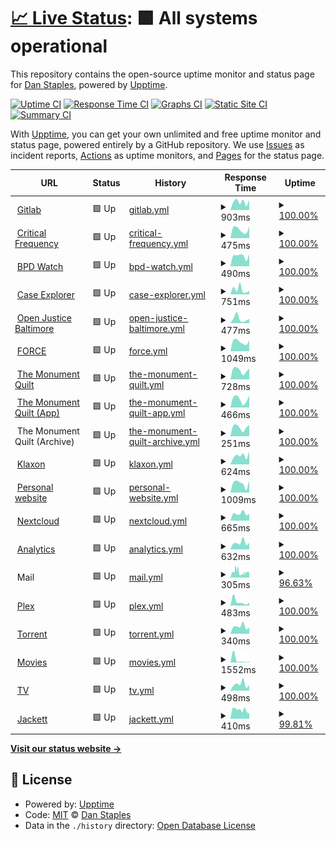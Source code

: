 # [📈 Live Status](https://status.acab.enterprises): <!--live status--> **🟩 All systems operational**

This repository contains the open-source uptime monitor and status page for [Dan Staples](https://bpdwatch.com), powered by [Upptime](https://github.com/upptime/upptime).

[![Uptime CI](https://github.com/dismantl/acab-status/workflows/Uptime%20CI/badge.svg)](https://github.com/dismantl/acab-status/actions?query=workflow%3A%22Uptime+CI%22)
[![Response Time CI](https://github.com/dismantl/acab-status/workflows/Response%20Time%20CI/badge.svg)](https://github.com/dismantl/acab-status/actions?query=workflow%3A%22Response+Time+CI%22)
[![Graphs CI](https://github.com/dismantl/acab-status/workflows/Graphs%20CI/badge.svg)](https://github.com/dismantl/acab-status/actions?query=workflow%3A%22Graphs+CI%22)
[![Static Site CI](https://github.com/dismantl/acab-status/workflows/Static%20Site%20CI/badge.svg)](https://github.com/dismantl/acab-status/actions?query=workflow%3A%22Static+Site+CI%22)
[![Summary CI](https://github.com/dismantl/acab-status/workflows/Summary%20CI/badge.svg)](https://github.com/dismantl/acab-status/actions?query=workflow%3A%22Summary+CI%22)

With [Upptime](https://upptime.js.org), you can get your own unlimited and free uptime monitor and status page, powered entirely by a GitHub repository. We use [Issues](https://github.com/dismantl/acab-status/issues) as incident reports, [Actions](https://github.com/dismantl/acab-status/actions) as uptime monitors, and [Pages](https://status.acab.enterprises) for the status page.

<!--start: status pages-->
<!-- This summary is generated by Upptime (https://github.com/upptime/upptime) -->
<!-- Do not edit this manually, your changes will be overwritten -->
<!-- prettier-ignore -->
| URL | Status | History | Response Time | Uptime |
| --- | ------ | ------- | ------------- | ------ |
| <img alt="" src="https://acab.enterprises/uploads/-/system/appearance/favicon/1/acablogosmall.png" height="13"> [Gitlab](https://acab.enterprises) | 🟩 Up | [gitlab.yml](https://github.com/dismantl/acab-status/commits/HEAD/history/gitlab.yml) | <details><summary><img alt="Response time graph" src="./graphs/gitlab/response-time-week.png" height="20"> 903ms</summary><br><a href="https://status.acab.enterprises/history/gitlab"><img alt="Response time 814" src="https://img.shields.io/endpoint?url=https%3A%2F%2Fraw.githubusercontent.com%2Fdismantl%2Facab-status%2FHEAD%2Fapi%2Fgitlab%2Fresponse-time.json"></a><br><a href="https://status.acab.enterprises/history/gitlab"><img alt="24-hour response time 0" src="https://img.shields.io/endpoint?url=https%3A%2F%2Fraw.githubusercontent.com%2Fdismantl%2Facab-status%2FHEAD%2Fapi%2Fgitlab%2Fresponse-time-day.json"></a><br><a href="https://status.acab.enterprises/history/gitlab"><img alt="7-day response time 903" src="https://img.shields.io/endpoint?url=https%3A%2F%2Fraw.githubusercontent.com%2Fdismantl%2Facab-status%2FHEAD%2Fapi%2Fgitlab%2Fresponse-time-week.json"></a><br><a href="https://status.acab.enterprises/history/gitlab"><img alt="30-day response time 916" src="https://img.shields.io/endpoint?url=https%3A%2F%2Fraw.githubusercontent.com%2Fdismantl%2Facab-status%2FHEAD%2Fapi%2Fgitlab%2Fresponse-time-month.json"></a><br><a href="https://status.acab.enterprises/history/gitlab"><img alt="1-year response time 814" src="https://img.shields.io/endpoint?url=https%3A%2F%2Fraw.githubusercontent.com%2Fdismantl%2Facab-status%2FHEAD%2Fapi%2Fgitlab%2Fresponse-time-year.json"></a></details> | <details><summary><a href="https://status.acab.enterprises/history/gitlab">100.00%</a></summary><a href="https://status.acab.enterprises/history/gitlab"><img alt="All-time uptime 99.95%" src="https://img.shields.io/endpoint?url=https%3A%2F%2Fraw.githubusercontent.com%2Fdismantl%2Facab-status%2FHEAD%2Fapi%2Fgitlab%2Fuptime.json"></a><br><a href="https://status.acab.enterprises/history/gitlab"><img alt="24-hour uptime 100.00%" src="https://img.shields.io/endpoint?url=https%3A%2F%2Fraw.githubusercontent.com%2Fdismantl%2Facab-status%2FHEAD%2Fapi%2Fgitlab%2Fuptime-day.json"></a><br><a href="https://status.acab.enterprises/history/gitlab"><img alt="7-day uptime 100.00%" src="https://img.shields.io/endpoint?url=https%3A%2F%2Fraw.githubusercontent.com%2Fdismantl%2Facab-status%2FHEAD%2Fapi%2Fgitlab%2Fuptime-week.json"></a><br><a href="https://status.acab.enterprises/history/gitlab"><img alt="30-day uptime 100.00%" src="https://img.shields.io/endpoint?url=https%3A%2F%2Fraw.githubusercontent.com%2Fdismantl%2Facab-status%2FHEAD%2Fapi%2Fgitlab%2Fuptime-month.json"></a><br><a href="https://status.acab.enterprises/history/gitlab"><img alt="1-year uptime 99.95%" src="https://img.shields.io/endpoint?url=https%3A%2F%2Fraw.githubusercontent.com%2Fdismantl%2Facab-status%2FHEAD%2Fapi%2Fgitlab%2Fuptime-year.json"></a></details>
| <img alt="" src="https://criticalfrequency.org/favicon-32x32.png" height="13"> [Critical Frequency](https://criticalfrequency.org) | 🟩 Up | [critical-frequency.yml](https://github.com/dismantl/acab-status/commits/HEAD/history/critical-frequency.yml) | <details><summary><img alt="Response time graph" src="./graphs/critical-frequency/response-time-week.png" height="20"> 475ms</summary><br><a href="https://status.acab.enterprises/history/critical-frequency"><img alt="Response time 438" src="https://img.shields.io/endpoint?url=https%3A%2F%2Fraw.githubusercontent.com%2Fdismantl%2Facab-status%2FHEAD%2Fapi%2Fcritical-frequency%2Fresponse-time.json"></a><br><a href="https://status.acab.enterprises/history/critical-frequency"><img alt="24-hour response time 0" src="https://img.shields.io/endpoint?url=https%3A%2F%2Fraw.githubusercontent.com%2Fdismantl%2Facab-status%2FHEAD%2Fapi%2Fcritical-frequency%2Fresponse-time-day.json"></a><br><a href="https://status.acab.enterprises/history/critical-frequency"><img alt="7-day response time 475" src="https://img.shields.io/endpoint?url=https%3A%2F%2Fraw.githubusercontent.com%2Fdismantl%2Facab-status%2FHEAD%2Fapi%2Fcritical-frequency%2Fresponse-time-week.json"></a><br><a href="https://status.acab.enterprises/history/critical-frequency"><img alt="30-day response time 456" src="https://img.shields.io/endpoint?url=https%3A%2F%2Fraw.githubusercontent.com%2Fdismantl%2Facab-status%2FHEAD%2Fapi%2Fcritical-frequency%2Fresponse-time-month.json"></a><br><a href="https://status.acab.enterprises/history/critical-frequency"><img alt="1-year response time 438" src="https://img.shields.io/endpoint?url=https%3A%2F%2Fraw.githubusercontent.com%2Fdismantl%2Facab-status%2FHEAD%2Fapi%2Fcritical-frequency%2Fresponse-time-year.json"></a></details> | <details><summary><a href="https://status.acab.enterprises/history/critical-frequency">100.00%</a></summary><a href="https://status.acab.enterprises/history/critical-frequency"><img alt="All-time uptime 100.00%" src="https://img.shields.io/endpoint?url=https%3A%2F%2Fraw.githubusercontent.com%2Fdismantl%2Facab-status%2FHEAD%2Fapi%2Fcritical-frequency%2Fuptime.json"></a><br><a href="https://status.acab.enterprises/history/critical-frequency"><img alt="24-hour uptime 100.00%" src="https://img.shields.io/endpoint?url=https%3A%2F%2Fraw.githubusercontent.com%2Fdismantl%2Facab-status%2FHEAD%2Fapi%2Fcritical-frequency%2Fuptime-day.json"></a><br><a href="https://status.acab.enterprises/history/critical-frequency"><img alt="7-day uptime 100.00%" src="https://img.shields.io/endpoint?url=https%3A%2F%2Fraw.githubusercontent.com%2Fdismantl%2Facab-status%2FHEAD%2Fapi%2Fcritical-frequency%2Fuptime-week.json"></a><br><a href="https://status.acab.enterprises/history/critical-frequency"><img alt="30-day uptime 100.00%" src="https://img.shields.io/endpoint?url=https%3A%2F%2Fraw.githubusercontent.com%2Fdismantl%2Facab-status%2FHEAD%2Fapi%2Fcritical-frequency%2Fuptime-month.json"></a><br><a href="https://status.acab.enterprises/history/critical-frequency"><img alt="1-year uptime 100.00%" src="https://img.shields.io/endpoint?url=https%3A%2F%2Fraw.githubusercontent.com%2Fdismantl%2Facab-status%2FHEAD%2Fapi%2Fcritical-frequency%2Fuptime-year.json"></a></details>
| <img alt="" src="https://bpdwatch.com/static/icons/favicon-32x32.png" height="13"> [BPD Watch](https://bpdwatch.com) | 🟩 Up | [bpd-watch.yml](https://github.com/dismantl/acab-status/commits/HEAD/history/bpd-watch.yml) | <details><summary><img alt="Response time graph" src="./graphs/bpd-watch/response-time-week.png" height="20"> 490ms</summary><br><a href="https://status.acab.enterprises/history/bpd-watch"><img alt="Response time 478" src="https://img.shields.io/endpoint?url=https%3A%2F%2Fraw.githubusercontent.com%2Fdismantl%2Facab-status%2FHEAD%2Fapi%2Fbpd-watch%2Fresponse-time.json"></a><br><a href="https://status.acab.enterprises/history/bpd-watch"><img alt="24-hour response time 0" src="https://img.shields.io/endpoint?url=https%3A%2F%2Fraw.githubusercontent.com%2Fdismantl%2Facab-status%2FHEAD%2Fapi%2Fbpd-watch%2Fresponse-time-day.json"></a><br><a href="https://status.acab.enterprises/history/bpd-watch"><img alt="7-day response time 490" src="https://img.shields.io/endpoint?url=https%3A%2F%2Fraw.githubusercontent.com%2Fdismantl%2Facab-status%2FHEAD%2Fapi%2Fbpd-watch%2Fresponse-time-week.json"></a><br><a href="https://status.acab.enterprises/history/bpd-watch"><img alt="30-day response time 504" src="https://img.shields.io/endpoint?url=https%3A%2F%2Fraw.githubusercontent.com%2Fdismantl%2Facab-status%2FHEAD%2Fapi%2Fbpd-watch%2Fresponse-time-month.json"></a><br><a href="https://status.acab.enterprises/history/bpd-watch"><img alt="1-year response time 478" src="https://img.shields.io/endpoint?url=https%3A%2F%2Fraw.githubusercontent.com%2Fdismantl%2Facab-status%2FHEAD%2Fapi%2Fbpd-watch%2Fresponse-time-year.json"></a></details> | <details><summary><a href="https://status.acab.enterprises/history/bpd-watch">100.00%</a></summary><a href="https://status.acab.enterprises/history/bpd-watch"><img alt="All-time uptime 99.96%" src="https://img.shields.io/endpoint?url=https%3A%2F%2Fraw.githubusercontent.com%2Fdismantl%2Facab-status%2FHEAD%2Fapi%2Fbpd-watch%2Fuptime.json"></a><br><a href="https://status.acab.enterprises/history/bpd-watch"><img alt="24-hour uptime 100.00%" src="https://img.shields.io/endpoint?url=https%3A%2F%2Fraw.githubusercontent.com%2Fdismantl%2Facab-status%2FHEAD%2Fapi%2Fbpd-watch%2Fuptime-day.json"></a><br><a href="https://status.acab.enterprises/history/bpd-watch"><img alt="7-day uptime 100.00%" src="https://img.shields.io/endpoint?url=https%3A%2F%2Fraw.githubusercontent.com%2Fdismantl%2Facab-status%2FHEAD%2Fapi%2Fbpd-watch%2Fuptime-week.json"></a><br><a href="https://status.acab.enterprises/history/bpd-watch"><img alt="30-day uptime 100.00%" src="https://img.shields.io/endpoint?url=https%3A%2F%2Fraw.githubusercontent.com%2Fdismantl%2Facab-status%2FHEAD%2Fapi%2Fbpd-watch%2Fuptime-month.json"></a><br><a href="https://status.acab.enterprises/history/bpd-watch"><img alt="1-year uptime 99.96%" src="https://img.shields.io/endpoint?url=https%3A%2F%2Fraw.githubusercontent.com%2Fdismantl%2Facab-status%2FHEAD%2Fapi%2Fbpd-watch%2Fuptime-year.json"></a></details>
| <img alt="" src="https://mdcaseexplorer.com/favicon.ico" height="13"> [Case Explorer](https://mdcaseexplorer.com) | 🟩 Up | [case-explorer.yml](https://github.com/dismantl/acab-status/commits/HEAD/history/case-explorer.yml) | <details><summary><img alt="Response time graph" src="./graphs/case-explorer/response-time-week.png" height="20"> 751ms</summary><br><a href="https://status.acab.enterprises/history/case-explorer"><img alt="Response time 809" src="https://img.shields.io/endpoint?url=https%3A%2F%2Fraw.githubusercontent.com%2Fdismantl%2Facab-status%2FHEAD%2Fapi%2Fcase-explorer%2Fresponse-time.json"></a><br><a href="https://status.acab.enterprises/history/case-explorer"><img alt="24-hour response time 0" src="https://img.shields.io/endpoint?url=https%3A%2F%2Fraw.githubusercontent.com%2Fdismantl%2Facab-status%2FHEAD%2Fapi%2Fcase-explorer%2Fresponse-time-day.json"></a><br><a href="https://status.acab.enterprises/history/case-explorer"><img alt="7-day response time 751" src="https://img.shields.io/endpoint?url=https%3A%2F%2Fraw.githubusercontent.com%2Fdismantl%2Facab-status%2FHEAD%2Fapi%2Fcase-explorer%2Fresponse-time-week.json"></a><br><a href="https://status.acab.enterprises/history/case-explorer"><img alt="30-day response time 894" src="https://img.shields.io/endpoint?url=https%3A%2F%2Fraw.githubusercontent.com%2Fdismantl%2Facab-status%2FHEAD%2Fapi%2Fcase-explorer%2Fresponse-time-month.json"></a><br><a href="https://status.acab.enterprises/history/case-explorer"><img alt="1-year response time 809" src="https://img.shields.io/endpoint?url=https%3A%2F%2Fraw.githubusercontent.com%2Fdismantl%2Facab-status%2FHEAD%2Fapi%2Fcase-explorer%2Fresponse-time-year.json"></a></details> | <details><summary><a href="https://status.acab.enterprises/history/case-explorer">100.00%</a></summary><a href="https://status.acab.enterprises/history/case-explorer"><img alt="All-time uptime 100.00%" src="https://img.shields.io/endpoint?url=https%3A%2F%2Fraw.githubusercontent.com%2Fdismantl%2Facab-status%2FHEAD%2Fapi%2Fcase-explorer%2Fuptime.json"></a><br><a href="https://status.acab.enterprises/history/case-explorer"><img alt="24-hour uptime 100.00%" src="https://img.shields.io/endpoint?url=https%3A%2F%2Fraw.githubusercontent.com%2Fdismantl%2Facab-status%2FHEAD%2Fapi%2Fcase-explorer%2Fuptime-day.json"></a><br><a href="https://status.acab.enterprises/history/case-explorer"><img alt="7-day uptime 100.00%" src="https://img.shields.io/endpoint?url=https%3A%2F%2Fraw.githubusercontent.com%2Fdismantl%2Facab-status%2FHEAD%2Fapi%2Fcase-explorer%2Fuptime-week.json"></a><br><a href="https://status.acab.enterprises/history/case-explorer"><img alt="30-day uptime 100.00%" src="https://img.shields.io/endpoint?url=https%3A%2F%2Fraw.githubusercontent.com%2Fdismantl%2Facab-status%2FHEAD%2Fapi%2Fcase-explorer%2Fuptime-month.json"></a><br><a href="https://status.acab.enterprises/history/case-explorer"><img alt="1-year uptime 100.00%" src="https://img.shields.io/endpoint?url=https%3A%2F%2Fraw.githubusercontent.com%2Fdismantl%2Facab-status%2FHEAD%2Fapi%2Fcase-explorer%2Fuptime-year.json"></a></details>
| <img alt="" src="https://openjusticebaltimore.org/favicon-32x32.png" height="13"> [Open Justice Baltimore](https://openjusticebaltimore.org) | 🟩 Up | [open-justice-baltimore.yml](https://github.com/dismantl/acab-status/commits/HEAD/history/open-justice-baltimore.yml) | <details><summary><img alt="Response time graph" src="./graphs/open-justice-baltimore/response-time-week.png" height="20"> 477ms</summary><br><a href="https://status.acab.enterprises/history/open-justice-baltimore"><img alt="Response time 360" src="https://img.shields.io/endpoint?url=https%3A%2F%2Fraw.githubusercontent.com%2Fdismantl%2Facab-status%2FHEAD%2Fapi%2Fopen-justice-baltimore%2Fresponse-time.json"></a><br><a href="https://status.acab.enterprises/history/open-justice-baltimore"><img alt="24-hour response time 0" src="https://img.shields.io/endpoint?url=https%3A%2F%2Fraw.githubusercontent.com%2Fdismantl%2Facab-status%2FHEAD%2Fapi%2Fopen-justice-baltimore%2Fresponse-time-day.json"></a><br><a href="https://status.acab.enterprises/history/open-justice-baltimore"><img alt="7-day response time 477" src="https://img.shields.io/endpoint?url=https%3A%2F%2Fraw.githubusercontent.com%2Fdismantl%2Facab-status%2FHEAD%2Fapi%2Fopen-justice-baltimore%2Fresponse-time-week.json"></a><br><a href="https://status.acab.enterprises/history/open-justice-baltimore"><img alt="30-day response time 371" src="https://img.shields.io/endpoint?url=https%3A%2F%2Fraw.githubusercontent.com%2Fdismantl%2Facab-status%2FHEAD%2Fapi%2Fopen-justice-baltimore%2Fresponse-time-month.json"></a><br><a href="https://status.acab.enterprises/history/open-justice-baltimore"><img alt="1-year response time 360" src="https://img.shields.io/endpoint?url=https%3A%2F%2Fraw.githubusercontent.com%2Fdismantl%2Facab-status%2FHEAD%2Fapi%2Fopen-justice-baltimore%2Fresponse-time-year.json"></a></details> | <details><summary><a href="https://status.acab.enterprises/history/open-justice-baltimore">100.00%</a></summary><a href="https://status.acab.enterprises/history/open-justice-baltimore"><img alt="All-time uptime 100.00%" src="https://img.shields.io/endpoint?url=https%3A%2F%2Fraw.githubusercontent.com%2Fdismantl%2Facab-status%2FHEAD%2Fapi%2Fopen-justice-baltimore%2Fuptime.json"></a><br><a href="https://status.acab.enterprises/history/open-justice-baltimore"><img alt="24-hour uptime 100.00%" src="https://img.shields.io/endpoint?url=https%3A%2F%2Fraw.githubusercontent.com%2Fdismantl%2Facab-status%2FHEAD%2Fapi%2Fopen-justice-baltimore%2Fuptime-day.json"></a><br><a href="https://status.acab.enterprises/history/open-justice-baltimore"><img alt="7-day uptime 100.00%" src="https://img.shields.io/endpoint?url=https%3A%2F%2Fraw.githubusercontent.com%2Fdismantl%2Facab-status%2FHEAD%2Fapi%2Fopen-justice-baltimore%2Fuptime-week.json"></a><br><a href="https://status.acab.enterprises/history/open-justice-baltimore"><img alt="30-day uptime 100.00%" src="https://img.shields.io/endpoint?url=https%3A%2F%2Fraw.githubusercontent.com%2Fdismantl%2Facab-status%2FHEAD%2Fapi%2Fopen-justice-baltimore%2Fuptime-month.json"></a><br><a href="https://status.acab.enterprises/history/open-justice-baltimore"><img alt="1-year uptime 100.00%" src="https://img.shields.io/endpoint?url=https%3A%2F%2Fraw.githubusercontent.com%2Fdismantl%2Facab-status%2FHEAD%2Fapi%2Fopen-justice-baltimore%2Fuptime-year.json"></a></details>
| <img alt="" src="https://upsettingrapeculture.com/favicon-32x32.png" height="13"> [FORCE](https://upsettingrapeculture.com) | 🟩 Up | [force.yml](https://github.com/dismantl/acab-status/commits/HEAD/history/force.yml) | <details><summary><img alt="Response time graph" src="./graphs/force/response-time-week.png" height="20"> 1049ms</summary><br><a href="https://status.acab.enterprises/history/force"><img alt="Response time 1172" src="https://img.shields.io/endpoint?url=https%3A%2F%2Fraw.githubusercontent.com%2Fdismantl%2Facab-status%2FHEAD%2Fapi%2Fforce%2Fresponse-time.json"></a><br><a href="https://status.acab.enterprises/history/force"><img alt="24-hour response time 0" src="https://img.shields.io/endpoint?url=https%3A%2F%2Fraw.githubusercontent.com%2Fdismantl%2Facab-status%2FHEAD%2Fapi%2Fforce%2Fresponse-time-day.json"></a><br><a href="https://status.acab.enterprises/history/force"><img alt="7-day response time 1049" src="https://img.shields.io/endpoint?url=https%3A%2F%2Fraw.githubusercontent.com%2Fdismantl%2Facab-status%2FHEAD%2Fapi%2Fforce%2Fresponse-time-week.json"></a><br><a href="https://status.acab.enterprises/history/force"><img alt="30-day response time 1132" src="https://img.shields.io/endpoint?url=https%3A%2F%2Fraw.githubusercontent.com%2Fdismantl%2Facab-status%2FHEAD%2Fapi%2Fforce%2Fresponse-time-month.json"></a><br><a href="https://status.acab.enterprises/history/force"><img alt="1-year response time 1172" src="https://img.shields.io/endpoint?url=https%3A%2F%2Fraw.githubusercontent.com%2Fdismantl%2Facab-status%2FHEAD%2Fapi%2Fforce%2Fresponse-time-year.json"></a></details> | <details><summary><a href="https://status.acab.enterprises/history/force">100.00%</a></summary><a href="https://status.acab.enterprises/history/force"><img alt="All-time uptime 99.90%" src="https://img.shields.io/endpoint?url=https%3A%2F%2Fraw.githubusercontent.com%2Fdismantl%2Facab-status%2FHEAD%2Fapi%2Fforce%2Fuptime.json"></a><br><a href="https://status.acab.enterprises/history/force"><img alt="24-hour uptime 100.00%" src="https://img.shields.io/endpoint?url=https%3A%2F%2Fraw.githubusercontent.com%2Fdismantl%2Facab-status%2FHEAD%2Fapi%2Fforce%2Fuptime-day.json"></a><br><a href="https://status.acab.enterprises/history/force"><img alt="7-day uptime 100.00%" src="https://img.shields.io/endpoint?url=https%3A%2F%2Fraw.githubusercontent.com%2Fdismantl%2Facab-status%2FHEAD%2Fapi%2Fforce%2Fuptime-week.json"></a><br><a href="https://status.acab.enterprises/history/force"><img alt="30-day uptime 100.00%" src="https://img.shields.io/endpoint?url=https%3A%2F%2Fraw.githubusercontent.com%2Fdismantl%2Facab-status%2FHEAD%2Fapi%2Fforce%2Fuptime-month.json"></a><br><a href="https://status.acab.enterprises/history/force"><img alt="1-year uptime 99.90%" src="https://img.shields.io/endpoint?url=https%3A%2F%2Fraw.githubusercontent.com%2Fdismantl%2Facab-status%2FHEAD%2Fapi%2Fforce%2Fuptime-year.json"></a></details>
| <img alt="" src="https://themonumentquilt.org/favicon.ico" height="13"> [The Monument Quilt](https://themonumentquilt.org) | 🟩 Up | [the-monument-quilt.yml](https://github.com/dismantl/acab-status/commits/HEAD/history/the-monument-quilt.yml) | <details><summary><img alt="Response time graph" src="./graphs/the-monument-quilt/response-time-week.png" height="20"> 728ms</summary><br><a href="https://status.acab.enterprises/history/the-monument-quilt"><img alt="Response time 831" src="https://img.shields.io/endpoint?url=https%3A%2F%2Fraw.githubusercontent.com%2Fdismantl%2Facab-status%2FHEAD%2Fapi%2Fthe-monument-quilt%2Fresponse-time.json"></a><br><a href="https://status.acab.enterprises/history/the-monument-quilt"><img alt="24-hour response time 0" src="https://img.shields.io/endpoint?url=https%3A%2F%2Fraw.githubusercontent.com%2Fdismantl%2Facab-status%2FHEAD%2Fapi%2Fthe-monument-quilt%2Fresponse-time-day.json"></a><br><a href="https://status.acab.enterprises/history/the-monument-quilt"><img alt="7-day response time 728" src="https://img.shields.io/endpoint?url=https%3A%2F%2Fraw.githubusercontent.com%2Fdismantl%2Facab-status%2FHEAD%2Fapi%2Fthe-monument-quilt%2Fresponse-time-week.json"></a><br><a href="https://status.acab.enterprises/history/the-monument-quilt"><img alt="30-day response time 1010" src="https://img.shields.io/endpoint?url=https%3A%2F%2Fraw.githubusercontent.com%2Fdismantl%2Facab-status%2FHEAD%2Fapi%2Fthe-monument-quilt%2Fresponse-time-month.json"></a><br><a href="https://status.acab.enterprises/history/the-monument-quilt"><img alt="1-year response time 831" src="https://img.shields.io/endpoint?url=https%3A%2F%2Fraw.githubusercontent.com%2Fdismantl%2Facab-status%2FHEAD%2Fapi%2Fthe-monument-quilt%2Fresponse-time-year.json"></a></details> | <details><summary><a href="https://status.acab.enterprises/history/the-monument-quilt">100.00%</a></summary><a href="https://status.acab.enterprises/history/the-monument-quilt"><img alt="All-time uptime 99.97%" src="https://img.shields.io/endpoint?url=https%3A%2F%2Fraw.githubusercontent.com%2Fdismantl%2Facab-status%2FHEAD%2Fapi%2Fthe-monument-quilt%2Fuptime.json"></a><br><a href="https://status.acab.enterprises/history/the-monument-quilt"><img alt="24-hour uptime 100.00%" src="https://img.shields.io/endpoint?url=https%3A%2F%2Fraw.githubusercontent.com%2Fdismantl%2Facab-status%2FHEAD%2Fapi%2Fthe-monument-quilt%2Fuptime-day.json"></a><br><a href="https://status.acab.enterprises/history/the-monument-quilt"><img alt="7-day uptime 100.00%" src="https://img.shields.io/endpoint?url=https%3A%2F%2Fraw.githubusercontent.com%2Fdismantl%2Facab-status%2FHEAD%2Fapi%2Fthe-monument-quilt%2Fuptime-week.json"></a><br><a href="https://status.acab.enterprises/history/the-monument-quilt"><img alt="30-day uptime 100.00%" src="https://img.shields.io/endpoint?url=https%3A%2F%2Fraw.githubusercontent.com%2Fdismantl%2Facab-status%2FHEAD%2Fapi%2Fthe-monument-quilt%2Fuptime-month.json"></a><br><a href="https://status.acab.enterprises/history/the-monument-quilt"><img alt="1-year uptime 99.97%" src="https://img.shields.io/endpoint?url=https%3A%2F%2Fraw.githubusercontent.com%2Fdismantl%2Facab-status%2FHEAD%2Fapi%2Fthe-monument-quilt%2Fuptime-year.json"></a></details>
| <img alt="" src="https://app.themonumentquilt.org/favicon.ico" height="13"> [The Monument Quilt (App)](https://app.themonumentquilt.org) | 🟩 Up | [the-monument-quilt-app.yml](https://github.com/dismantl/acab-status/commits/HEAD/history/the-monument-quilt-app.yml) | <details><summary><img alt="Response time graph" src="./graphs/the-monument-quilt-app/response-time-week.png" height="20"> 466ms</summary><br><a href="https://status.acab.enterprises/history/the-monument-quilt-app"><img alt="Response time 391" src="https://img.shields.io/endpoint?url=https%3A%2F%2Fraw.githubusercontent.com%2Fdismantl%2Facab-status%2FHEAD%2Fapi%2Fthe-monument-quilt-app%2Fresponse-time.json"></a><br><a href="https://status.acab.enterprises/history/the-monument-quilt-app"><img alt="24-hour response time 0" src="https://img.shields.io/endpoint?url=https%3A%2F%2Fraw.githubusercontent.com%2Fdismantl%2Facab-status%2FHEAD%2Fapi%2Fthe-monument-quilt-app%2Fresponse-time-day.json"></a><br><a href="https://status.acab.enterprises/history/the-monument-quilt-app"><img alt="7-day response time 466" src="https://img.shields.io/endpoint?url=https%3A%2F%2Fraw.githubusercontent.com%2Fdismantl%2Facab-status%2FHEAD%2Fapi%2Fthe-monument-quilt-app%2Fresponse-time-week.json"></a><br><a href="https://status.acab.enterprises/history/the-monument-quilt-app"><img alt="30-day response time 422" src="https://img.shields.io/endpoint?url=https%3A%2F%2Fraw.githubusercontent.com%2Fdismantl%2Facab-status%2FHEAD%2Fapi%2Fthe-monument-quilt-app%2Fresponse-time-month.json"></a><br><a href="https://status.acab.enterprises/history/the-monument-quilt-app"><img alt="1-year response time 391" src="https://img.shields.io/endpoint?url=https%3A%2F%2Fraw.githubusercontent.com%2Fdismantl%2Facab-status%2FHEAD%2Fapi%2Fthe-monument-quilt-app%2Fresponse-time-year.json"></a></details> | <details><summary><a href="https://status.acab.enterprises/history/the-monument-quilt-app">100.00%</a></summary><a href="https://status.acab.enterprises/history/the-monument-quilt-app"><img alt="All-time uptime 100.00%" src="https://img.shields.io/endpoint?url=https%3A%2F%2Fraw.githubusercontent.com%2Fdismantl%2Facab-status%2FHEAD%2Fapi%2Fthe-monument-quilt-app%2Fuptime.json"></a><br><a href="https://status.acab.enterprises/history/the-monument-quilt-app"><img alt="24-hour uptime 100.00%" src="https://img.shields.io/endpoint?url=https%3A%2F%2Fraw.githubusercontent.com%2Fdismantl%2Facab-status%2FHEAD%2Fapi%2Fthe-monument-quilt-app%2Fuptime-day.json"></a><br><a href="https://status.acab.enterprises/history/the-monument-quilt-app"><img alt="7-day uptime 100.00%" src="https://img.shields.io/endpoint?url=https%3A%2F%2Fraw.githubusercontent.com%2Fdismantl%2Facab-status%2FHEAD%2Fapi%2Fthe-monument-quilt-app%2Fuptime-week.json"></a><br><a href="https://status.acab.enterprises/history/the-monument-quilt-app"><img alt="30-day uptime 100.00%" src="https://img.shields.io/endpoint?url=https%3A%2F%2Fraw.githubusercontent.com%2Fdismantl%2Facab-status%2FHEAD%2Fapi%2Fthe-monument-quilt-app%2Fuptime-month.json"></a><br><a href="https://status.acab.enterprises/history/the-monument-quilt-app"><img alt="1-year uptime 100.00%" src="https://img.shields.io/endpoint?url=https%3A%2F%2Fraw.githubusercontent.com%2Fdismantl%2Facab-status%2FHEAD%2Fapi%2Fthe-monument-quilt-app%2Fuptime-year.json"></a></details>
| <img alt="" src="https://favicons.githubusercontent.com/null" height="13"> The Monument Quilt (Archive) | 🟩 Up | [the-monument-quilt-archive.yml](https://github.com/dismantl/acab-status/commits/HEAD/history/the-monument-quilt-archive.yml) | <details><summary><img alt="Response time graph" src="./graphs/the-monument-quilt-archive/response-time-week.png" height="20"> 251ms</summary><br><a href="https://status.acab.enterprises/history/the-monument-quilt-archive"><img alt="Response time 252" src="https://img.shields.io/endpoint?url=https%3A%2F%2Fraw.githubusercontent.com%2Fdismantl%2Facab-status%2FHEAD%2Fapi%2Fthe-monument-quilt-archive%2Fresponse-time.json"></a><br><a href="https://status.acab.enterprises/history/the-monument-quilt-archive"><img alt="24-hour response time 0" src="https://img.shields.io/endpoint?url=https%3A%2F%2Fraw.githubusercontent.com%2Fdismantl%2Facab-status%2FHEAD%2Fapi%2Fthe-monument-quilt-archive%2Fresponse-time-day.json"></a><br><a href="https://status.acab.enterprises/history/the-monument-quilt-archive"><img alt="7-day response time 251" src="https://img.shields.io/endpoint?url=https%3A%2F%2Fraw.githubusercontent.com%2Fdismantl%2Facab-status%2FHEAD%2Fapi%2Fthe-monument-quilt-archive%2Fresponse-time-week.json"></a><br><a href="https://status.acab.enterprises/history/the-monument-quilt-archive"><img alt="30-day response time 255" src="https://img.shields.io/endpoint?url=https%3A%2F%2Fraw.githubusercontent.com%2Fdismantl%2Facab-status%2FHEAD%2Fapi%2Fthe-monument-quilt-archive%2Fresponse-time-month.json"></a><br><a href="https://status.acab.enterprises/history/the-monument-quilt-archive"><img alt="1-year response time 252" src="https://img.shields.io/endpoint?url=https%3A%2F%2Fraw.githubusercontent.com%2Fdismantl%2Facab-status%2FHEAD%2Fapi%2Fthe-monument-quilt-archive%2Fresponse-time-year.json"></a></details> | <details><summary><a href="https://status.acab.enterprises/history/the-monument-quilt-archive">100.00%</a></summary><a href="https://status.acab.enterprises/history/the-monument-quilt-archive"><img alt="All-time uptime 99.90%" src="https://img.shields.io/endpoint?url=https%3A%2F%2Fraw.githubusercontent.com%2Fdismantl%2Facab-status%2FHEAD%2Fapi%2Fthe-monument-quilt-archive%2Fuptime.json"></a><br><a href="https://status.acab.enterprises/history/the-monument-quilt-archive"><img alt="24-hour uptime 100.00%" src="https://img.shields.io/endpoint?url=https%3A%2F%2Fraw.githubusercontent.com%2Fdismantl%2Facab-status%2FHEAD%2Fapi%2Fthe-monument-quilt-archive%2Fuptime-day.json"></a><br><a href="https://status.acab.enterprises/history/the-monument-quilt-archive"><img alt="7-day uptime 100.00%" src="https://img.shields.io/endpoint?url=https%3A%2F%2Fraw.githubusercontent.com%2Fdismantl%2Facab-status%2FHEAD%2Fapi%2Fthe-monument-quilt-archive%2Fuptime-week.json"></a><br><a href="https://status.acab.enterprises/history/the-monument-quilt-archive"><img alt="30-day uptime 100.00%" src="https://img.shields.io/endpoint?url=https%3A%2F%2Fraw.githubusercontent.com%2Fdismantl%2Facab-status%2FHEAD%2Fapi%2Fthe-monument-quilt-archive%2Fuptime-month.json"></a><br><a href="https://status.acab.enterprises/history/the-monument-quilt-archive"><img alt="1-year uptime 99.90%" src="https://img.shields.io/endpoint?url=https%3A%2F%2Fraw.githubusercontent.com%2Fdismantl%2Facab-status%2FHEAD%2Fapi%2Fthe-monument-quilt-archive%2Fuptime-year.json"></a></details>
| <img alt="" src="https://klaxon.acab.enterprises/favicon.ico" height="13"> [Klaxon](https://klaxon.acab.enterprises) | 🟩 Up | [klaxon.yml](https://github.com/dismantl/acab-status/commits/HEAD/history/klaxon.yml) | <details><summary><img alt="Response time graph" src="./graphs/klaxon/response-time-week.png" height="20"> 624ms</summary><br><a href="https://status.acab.enterprises/history/klaxon"><img alt="Response time 480" src="https://img.shields.io/endpoint?url=https%3A%2F%2Fraw.githubusercontent.com%2Fdismantl%2Facab-status%2FHEAD%2Fapi%2Fklaxon%2Fresponse-time.json"></a><br><a href="https://status.acab.enterprises/history/klaxon"><img alt="24-hour response time 0" src="https://img.shields.io/endpoint?url=https%3A%2F%2Fraw.githubusercontent.com%2Fdismantl%2Facab-status%2FHEAD%2Fapi%2Fklaxon%2Fresponse-time-day.json"></a><br><a href="https://status.acab.enterprises/history/klaxon"><img alt="7-day response time 624" src="https://img.shields.io/endpoint?url=https%3A%2F%2Fraw.githubusercontent.com%2Fdismantl%2Facab-status%2FHEAD%2Fapi%2Fklaxon%2Fresponse-time-week.json"></a><br><a href="https://status.acab.enterprises/history/klaxon"><img alt="30-day response time 532" src="https://img.shields.io/endpoint?url=https%3A%2F%2Fraw.githubusercontent.com%2Fdismantl%2Facab-status%2FHEAD%2Fapi%2Fklaxon%2Fresponse-time-month.json"></a><br><a href="https://status.acab.enterprises/history/klaxon"><img alt="1-year response time 480" src="https://img.shields.io/endpoint?url=https%3A%2F%2Fraw.githubusercontent.com%2Fdismantl%2Facab-status%2FHEAD%2Fapi%2Fklaxon%2Fresponse-time-year.json"></a></details> | <details><summary><a href="https://status.acab.enterprises/history/klaxon">100.00%</a></summary><a href="https://status.acab.enterprises/history/klaxon"><img alt="All-time uptime 100.00%" src="https://img.shields.io/endpoint?url=https%3A%2F%2Fraw.githubusercontent.com%2Fdismantl%2Facab-status%2FHEAD%2Fapi%2Fklaxon%2Fuptime.json"></a><br><a href="https://status.acab.enterprises/history/klaxon"><img alt="24-hour uptime 100.00%" src="https://img.shields.io/endpoint?url=https%3A%2F%2Fraw.githubusercontent.com%2Fdismantl%2Facab-status%2FHEAD%2Fapi%2Fklaxon%2Fuptime-day.json"></a><br><a href="https://status.acab.enterprises/history/klaxon"><img alt="7-day uptime 100.00%" src="https://img.shields.io/endpoint?url=https%3A%2F%2Fraw.githubusercontent.com%2Fdismantl%2Facab-status%2FHEAD%2Fapi%2Fklaxon%2Fuptime-week.json"></a><br><a href="https://status.acab.enterprises/history/klaxon"><img alt="30-day uptime 100.00%" src="https://img.shields.io/endpoint?url=https%3A%2F%2Fraw.githubusercontent.com%2Fdismantl%2Facab-status%2FHEAD%2Fapi%2Fklaxon%2Fuptime-month.json"></a><br><a href="https://status.acab.enterprises/history/klaxon"><img alt="1-year uptime 100.00%" src="https://img.shields.io/endpoint?url=https%3A%2F%2Fraw.githubusercontent.com%2Fdismantl%2Facab-status%2FHEAD%2Fapi%2Fklaxon%2Fuptime-year.json"></a></details>
| <img alt="" src="https://favicons.githubusercontent.com/disman.tl" height="13"> [Personal website](https://disman.tl) | 🟩 Up | [personal-website.yml](https://github.com/dismantl/acab-status/commits/HEAD/history/personal-website.yml) | <details><summary><img alt="Response time graph" src="./graphs/personal-website/response-time-week.png" height="20"> 1009ms</summary><br><a href="https://status.acab.enterprises/history/personal-website"><img alt="Response time 920" src="https://img.shields.io/endpoint?url=https%3A%2F%2Fraw.githubusercontent.com%2Fdismantl%2Facab-status%2FHEAD%2Fapi%2Fpersonal-website%2Fresponse-time.json"></a><br><a href="https://status.acab.enterprises/history/personal-website"><img alt="24-hour response time 0" src="https://img.shields.io/endpoint?url=https%3A%2F%2Fraw.githubusercontent.com%2Fdismantl%2Facab-status%2FHEAD%2Fapi%2Fpersonal-website%2Fresponse-time-day.json"></a><br><a href="https://status.acab.enterprises/history/personal-website"><img alt="7-day response time 1009" src="https://img.shields.io/endpoint?url=https%3A%2F%2Fraw.githubusercontent.com%2Fdismantl%2Facab-status%2FHEAD%2Fapi%2Fpersonal-website%2Fresponse-time-week.json"></a><br><a href="https://status.acab.enterprises/history/personal-website"><img alt="30-day response time 958" src="https://img.shields.io/endpoint?url=https%3A%2F%2Fraw.githubusercontent.com%2Fdismantl%2Facab-status%2FHEAD%2Fapi%2Fpersonal-website%2Fresponse-time-month.json"></a><br><a href="https://status.acab.enterprises/history/personal-website"><img alt="1-year response time 920" src="https://img.shields.io/endpoint?url=https%3A%2F%2Fraw.githubusercontent.com%2Fdismantl%2Facab-status%2FHEAD%2Fapi%2Fpersonal-website%2Fresponse-time-year.json"></a></details> | <details><summary><a href="https://status.acab.enterprises/history/personal-website">100.00%</a></summary><a href="https://status.acab.enterprises/history/personal-website"><img alt="All-time uptime 99.96%" src="https://img.shields.io/endpoint?url=https%3A%2F%2Fraw.githubusercontent.com%2Fdismantl%2Facab-status%2FHEAD%2Fapi%2Fpersonal-website%2Fuptime.json"></a><br><a href="https://status.acab.enterprises/history/personal-website"><img alt="24-hour uptime 100.00%" src="https://img.shields.io/endpoint?url=https%3A%2F%2Fraw.githubusercontent.com%2Fdismantl%2Facab-status%2FHEAD%2Fapi%2Fpersonal-website%2Fuptime-day.json"></a><br><a href="https://status.acab.enterprises/history/personal-website"><img alt="7-day uptime 100.00%" src="https://img.shields.io/endpoint?url=https%3A%2F%2Fraw.githubusercontent.com%2Fdismantl%2Facab-status%2FHEAD%2Fapi%2Fpersonal-website%2Fuptime-week.json"></a><br><a href="https://status.acab.enterprises/history/personal-website"><img alt="30-day uptime 99.87%" src="https://img.shields.io/endpoint?url=https%3A%2F%2Fraw.githubusercontent.com%2Fdismantl%2Facab-status%2FHEAD%2Fapi%2Fpersonal-website%2Fuptime-month.json"></a><br><a href="https://status.acab.enterprises/history/personal-website"><img alt="1-year uptime 99.96%" src="https://img.shields.io/endpoint?url=https%3A%2F%2Fraw.githubusercontent.com%2Fdismantl%2Facab-status%2FHEAD%2Fapi%2Fpersonal-website%2Fuptime-year.json"></a></details>
| <img alt="" src="https://nextcloud.acab.enterprises/core/img/favicon.ico" height="13"> [Nextcloud](https://nextcloud.acab.enterprises) | 🟩 Up | [nextcloud.yml](https://github.com/dismantl/acab-status/commits/HEAD/history/nextcloud.yml) | <details><summary><img alt="Response time graph" src="./graphs/nextcloud/response-time-week.png" height="20"> 665ms</summary><br><a href="https://status.acab.enterprises/history/nextcloud"><img alt="Response time 566" src="https://img.shields.io/endpoint?url=https%3A%2F%2Fraw.githubusercontent.com%2Fdismantl%2Facab-status%2FHEAD%2Fapi%2Fnextcloud%2Fresponse-time.json"></a><br><a href="https://status.acab.enterprises/history/nextcloud"><img alt="24-hour response time 0" src="https://img.shields.io/endpoint?url=https%3A%2F%2Fraw.githubusercontent.com%2Fdismantl%2Facab-status%2FHEAD%2Fapi%2Fnextcloud%2Fresponse-time-day.json"></a><br><a href="https://status.acab.enterprises/history/nextcloud"><img alt="7-day response time 665" src="https://img.shields.io/endpoint?url=https%3A%2F%2Fraw.githubusercontent.com%2Fdismantl%2Facab-status%2FHEAD%2Fapi%2Fnextcloud%2Fresponse-time-week.json"></a><br><a href="https://status.acab.enterprises/history/nextcloud"><img alt="30-day response time 579" src="https://img.shields.io/endpoint?url=https%3A%2F%2Fraw.githubusercontent.com%2Fdismantl%2Facab-status%2FHEAD%2Fapi%2Fnextcloud%2Fresponse-time-month.json"></a><br><a href="https://status.acab.enterprises/history/nextcloud"><img alt="1-year response time 566" src="https://img.shields.io/endpoint?url=https%3A%2F%2Fraw.githubusercontent.com%2Fdismantl%2Facab-status%2FHEAD%2Fapi%2Fnextcloud%2Fresponse-time-year.json"></a></details> | <details><summary><a href="https://status.acab.enterprises/history/nextcloud">100.00%</a></summary><a href="https://status.acab.enterprises/history/nextcloud"><img alt="All-time uptime 100.00%" src="https://img.shields.io/endpoint?url=https%3A%2F%2Fraw.githubusercontent.com%2Fdismantl%2Facab-status%2FHEAD%2Fapi%2Fnextcloud%2Fuptime.json"></a><br><a href="https://status.acab.enterprises/history/nextcloud"><img alt="24-hour uptime 100.00%" src="https://img.shields.io/endpoint?url=https%3A%2F%2Fraw.githubusercontent.com%2Fdismantl%2Facab-status%2FHEAD%2Fapi%2Fnextcloud%2Fuptime-day.json"></a><br><a href="https://status.acab.enterprises/history/nextcloud"><img alt="7-day uptime 100.00%" src="https://img.shields.io/endpoint?url=https%3A%2F%2Fraw.githubusercontent.com%2Fdismantl%2Facab-status%2FHEAD%2Fapi%2Fnextcloud%2Fuptime-week.json"></a><br><a href="https://status.acab.enterprises/history/nextcloud"><img alt="30-day uptime 100.00%" src="https://img.shields.io/endpoint?url=https%3A%2F%2Fraw.githubusercontent.com%2Fdismantl%2Facab-status%2FHEAD%2Fapi%2Fnextcloud%2Fuptime-month.json"></a><br><a href="https://status.acab.enterprises/history/nextcloud"><img alt="1-year uptime 100.00%" src="https://img.shields.io/endpoint?url=https%3A%2F%2Fraw.githubusercontent.com%2Fdismantl%2Facab-status%2FHEAD%2Fapi%2Fnextcloud%2Fuptime-year.json"></a></details>
| <img alt="" src="https://analytics.acab.enterprises/plugins/CoreHome/images/favicon.png" height="13"> [Analytics](https://analytics.acab.enterprises) | 🟩 Up | [analytics.yml](https://github.com/dismantl/acab-status/commits/HEAD/history/analytics.yml) | <details><summary><img alt="Response time graph" src="./graphs/analytics/response-time-week.png" height="20"> 632ms</summary><br><a href="https://status.acab.enterprises/history/analytics"><img alt="Response time 492" src="https://img.shields.io/endpoint?url=https%3A%2F%2Fraw.githubusercontent.com%2Fdismantl%2Facab-status%2FHEAD%2Fapi%2Fanalytics%2Fresponse-time.json"></a><br><a href="https://status.acab.enterprises/history/analytics"><img alt="24-hour response time 0" src="https://img.shields.io/endpoint?url=https%3A%2F%2Fraw.githubusercontent.com%2Fdismantl%2Facab-status%2FHEAD%2Fapi%2Fanalytics%2Fresponse-time-day.json"></a><br><a href="https://status.acab.enterprises/history/analytics"><img alt="7-day response time 632" src="https://img.shields.io/endpoint?url=https%3A%2F%2Fraw.githubusercontent.com%2Fdismantl%2Facab-status%2FHEAD%2Fapi%2Fanalytics%2Fresponse-time-week.json"></a><br><a href="https://status.acab.enterprises/history/analytics"><img alt="30-day response time 521" src="https://img.shields.io/endpoint?url=https%3A%2F%2Fraw.githubusercontent.com%2Fdismantl%2Facab-status%2FHEAD%2Fapi%2Fanalytics%2Fresponse-time-month.json"></a><br><a href="https://status.acab.enterprises/history/analytics"><img alt="1-year response time 492" src="https://img.shields.io/endpoint?url=https%3A%2F%2Fraw.githubusercontent.com%2Fdismantl%2Facab-status%2FHEAD%2Fapi%2Fanalytics%2Fresponse-time-year.json"></a></details> | <details><summary><a href="https://status.acab.enterprises/history/analytics">100.00%</a></summary><a href="https://status.acab.enterprises/history/analytics"><img alt="All-time uptime 100.00%" src="https://img.shields.io/endpoint?url=https%3A%2F%2Fraw.githubusercontent.com%2Fdismantl%2Facab-status%2FHEAD%2Fapi%2Fanalytics%2Fuptime.json"></a><br><a href="https://status.acab.enterprises/history/analytics"><img alt="24-hour uptime 100.00%" src="https://img.shields.io/endpoint?url=https%3A%2F%2Fraw.githubusercontent.com%2Fdismantl%2Facab-status%2FHEAD%2Fapi%2Fanalytics%2Fuptime-day.json"></a><br><a href="https://status.acab.enterprises/history/analytics"><img alt="7-day uptime 100.00%" src="https://img.shields.io/endpoint?url=https%3A%2F%2Fraw.githubusercontent.com%2Fdismantl%2Facab-status%2FHEAD%2Fapi%2Fanalytics%2Fuptime-week.json"></a><br><a href="https://status.acab.enterprises/history/analytics"><img alt="30-day uptime 100.00%" src="https://img.shields.io/endpoint?url=https%3A%2F%2Fraw.githubusercontent.com%2Fdismantl%2Facab-status%2FHEAD%2Fapi%2Fanalytics%2Fuptime-month.json"></a><br><a href="https://status.acab.enterprises/history/analytics"><img alt="1-year uptime 100.00%" src="https://img.shields.io/endpoint?url=https%3A%2F%2Fraw.githubusercontent.com%2Fdismantl%2Facab-status%2FHEAD%2Fapi%2Fanalytics%2Fuptime-year.json"></a></details>
| <img alt="" src="https://mail.acab.enterprises/favicon.ico" height="13"> Mail | 🟩 Up | [mail.yml](https://github.com/dismantl/acab-status/commits/HEAD/history/mail.yml) | <details><summary><img alt="Response time graph" src="./graphs/mail/response-time-week.png" height="20"> 305ms</summary><br><a href="https://status.acab.enterprises/history/mail"><img alt="Response time 270" src="https://img.shields.io/endpoint?url=https%3A%2F%2Fraw.githubusercontent.com%2Fdismantl%2Facab-status%2FHEAD%2Fapi%2Fmail%2Fresponse-time.json"></a><br><a href="https://status.acab.enterprises/history/mail"><img alt="24-hour response time 265" src="https://img.shields.io/endpoint?url=https%3A%2F%2Fraw.githubusercontent.com%2Fdismantl%2Facab-status%2FHEAD%2Fapi%2Fmail%2Fresponse-time-day.json"></a><br><a href="https://status.acab.enterprises/history/mail"><img alt="7-day response time 305" src="https://img.shields.io/endpoint?url=https%3A%2F%2Fraw.githubusercontent.com%2Fdismantl%2Facab-status%2FHEAD%2Fapi%2Fmail%2Fresponse-time-week.json"></a><br><a href="https://status.acab.enterprises/history/mail"><img alt="30-day response time 293" src="https://img.shields.io/endpoint?url=https%3A%2F%2Fraw.githubusercontent.com%2Fdismantl%2Facab-status%2FHEAD%2Fapi%2Fmail%2Fresponse-time-month.json"></a><br><a href="https://status.acab.enterprises/history/mail"><img alt="1-year response time 270" src="https://img.shields.io/endpoint?url=https%3A%2F%2Fraw.githubusercontent.com%2Fdismantl%2Facab-status%2FHEAD%2Fapi%2Fmail%2Fresponse-time-year.json"></a></details> | <details><summary><a href="https://status.acab.enterprises/history/mail">96.63%</a></summary><a href="https://status.acab.enterprises/history/mail"><img alt="All-time uptime 99.44%" src="https://img.shields.io/endpoint?url=https%3A%2F%2Fraw.githubusercontent.com%2Fdismantl%2Facab-status%2FHEAD%2Fapi%2Fmail%2Fuptime.json"></a><br><a href="https://status.acab.enterprises/history/mail"><img alt="24-hour uptime 85.73%" src="https://img.shields.io/endpoint?url=https%3A%2F%2Fraw.githubusercontent.com%2Fdismantl%2Facab-status%2FHEAD%2Fapi%2Fmail%2Fuptime-day.json"></a><br><a href="https://status.acab.enterprises/history/mail"><img alt="7-day uptime 96.63%" src="https://img.shields.io/endpoint?url=https%3A%2F%2Fraw.githubusercontent.com%2Fdismantl%2Facab-status%2FHEAD%2Fapi%2Fmail%2Fuptime-week.json"></a><br><a href="https://status.acab.enterprises/history/mail"><img alt="30-day uptime 98.83%" src="https://img.shields.io/endpoint?url=https%3A%2F%2Fraw.githubusercontent.com%2Fdismantl%2Facab-status%2FHEAD%2Fapi%2Fmail%2Fuptime-month.json"></a><br><a href="https://status.acab.enterprises/history/mail"><img alt="1-year uptime 99.44%" src="https://img.shields.io/endpoint?url=https%3A%2F%2Fraw.githubusercontent.com%2Fdismantl%2Facab-status%2FHEAD%2Fapi%2Fmail%2Fuptime-year.json"></a></details>
| <img alt="" src="https://plex.acab.enterprises/web/favicon.ico" height="13"> [Plex](https://plex.acab.enterprises/web/index.html) | 🟩 Up | [plex.yml](https://github.com/dismantl/acab-status/commits/HEAD/history/plex.yml) | <details><summary><img alt="Response time graph" src="./graphs/plex/response-time-week.png" height="20"> 483ms</summary><br><a href="https://status.acab.enterprises/history/plex"><img alt="Response time 293" src="https://img.shields.io/endpoint?url=https%3A%2F%2Fraw.githubusercontent.com%2Fdismantl%2Facab-status%2FHEAD%2Fapi%2Fplex%2Fresponse-time.json"></a><br><a href="https://status.acab.enterprises/history/plex"><img alt="24-hour response time 0" src="https://img.shields.io/endpoint?url=https%3A%2F%2Fraw.githubusercontent.com%2Fdismantl%2Facab-status%2FHEAD%2Fapi%2Fplex%2Fresponse-time-day.json"></a><br><a href="https://status.acab.enterprises/history/plex"><img alt="7-day response time 483" src="https://img.shields.io/endpoint?url=https%3A%2F%2Fraw.githubusercontent.com%2Fdismantl%2Facab-status%2FHEAD%2Fapi%2Fplex%2Fresponse-time-week.json"></a><br><a href="https://status.acab.enterprises/history/plex"><img alt="30-day response time 330" src="https://img.shields.io/endpoint?url=https%3A%2F%2Fraw.githubusercontent.com%2Fdismantl%2Facab-status%2FHEAD%2Fapi%2Fplex%2Fresponse-time-month.json"></a><br><a href="https://status.acab.enterprises/history/plex"><img alt="1-year response time 293" src="https://img.shields.io/endpoint?url=https%3A%2F%2Fraw.githubusercontent.com%2Fdismantl%2Facab-status%2FHEAD%2Fapi%2Fplex%2Fresponse-time-year.json"></a></details> | <details><summary><a href="https://status.acab.enterprises/history/plex">100.00%</a></summary><a href="https://status.acab.enterprises/history/plex"><img alt="All-time uptime 99.88%" src="https://img.shields.io/endpoint?url=https%3A%2F%2Fraw.githubusercontent.com%2Fdismantl%2Facab-status%2FHEAD%2Fapi%2Fplex%2Fuptime.json"></a><br><a href="https://status.acab.enterprises/history/plex"><img alt="24-hour uptime 100.00%" src="https://img.shields.io/endpoint?url=https%3A%2F%2Fraw.githubusercontent.com%2Fdismantl%2Facab-status%2FHEAD%2Fapi%2Fplex%2Fuptime-day.json"></a><br><a href="https://status.acab.enterprises/history/plex"><img alt="7-day uptime 100.00%" src="https://img.shields.io/endpoint?url=https%3A%2F%2Fraw.githubusercontent.com%2Fdismantl%2Facab-status%2FHEAD%2Fapi%2Fplex%2Fuptime-week.json"></a><br><a href="https://status.acab.enterprises/history/plex"><img alt="30-day uptime 100.00%" src="https://img.shields.io/endpoint?url=https%3A%2F%2Fraw.githubusercontent.com%2Fdismantl%2Facab-status%2FHEAD%2Fapi%2Fplex%2Fuptime-month.json"></a><br><a href="https://status.acab.enterprises/history/plex"><img alt="1-year uptime 99.88%" src="https://img.shields.io/endpoint?url=https%3A%2F%2Fraw.githubusercontent.com%2Fdismantl%2Facab-status%2FHEAD%2Fapi%2Fplex%2Fuptime-year.json"></a></details>
| <img alt="" src="https://torrent.acab.enterprises/icons/deluge-32.png" height="13"> [Torrent](https://torrent.acab.enterprises) | 🟩 Up | [torrent.yml](https://github.com/dismantl/acab-status/commits/HEAD/history/torrent.yml) | <details><summary><img alt="Response time graph" src="./graphs/torrent/response-time-week.png" height="20"> 340ms</summary><br><a href="https://status.acab.enterprises/history/torrent"><img alt="Response time 279" src="https://img.shields.io/endpoint?url=https%3A%2F%2Fraw.githubusercontent.com%2Fdismantl%2Facab-status%2FHEAD%2Fapi%2Ftorrent%2Fresponse-time.json"></a><br><a href="https://status.acab.enterprises/history/torrent"><img alt="24-hour response time 0" src="https://img.shields.io/endpoint?url=https%3A%2F%2Fraw.githubusercontent.com%2Fdismantl%2Facab-status%2FHEAD%2Fapi%2Ftorrent%2Fresponse-time-day.json"></a><br><a href="https://status.acab.enterprises/history/torrent"><img alt="7-day response time 340" src="https://img.shields.io/endpoint?url=https%3A%2F%2Fraw.githubusercontent.com%2Fdismantl%2Facab-status%2FHEAD%2Fapi%2Ftorrent%2Fresponse-time-week.json"></a><br><a href="https://status.acab.enterprises/history/torrent"><img alt="30-day response time 302" src="https://img.shields.io/endpoint?url=https%3A%2F%2Fraw.githubusercontent.com%2Fdismantl%2Facab-status%2FHEAD%2Fapi%2Ftorrent%2Fresponse-time-month.json"></a><br><a href="https://status.acab.enterprises/history/torrent"><img alt="1-year response time 279" src="https://img.shields.io/endpoint?url=https%3A%2F%2Fraw.githubusercontent.com%2Fdismantl%2Facab-status%2FHEAD%2Fapi%2Ftorrent%2Fresponse-time-year.json"></a></details> | <details><summary><a href="https://status.acab.enterprises/history/torrent">100.00%</a></summary><a href="https://status.acab.enterprises/history/torrent"><img alt="All-time uptime 99.88%" src="https://img.shields.io/endpoint?url=https%3A%2F%2Fraw.githubusercontent.com%2Fdismantl%2Facab-status%2FHEAD%2Fapi%2Ftorrent%2Fuptime.json"></a><br><a href="https://status.acab.enterprises/history/torrent"><img alt="24-hour uptime 100.00%" src="https://img.shields.io/endpoint?url=https%3A%2F%2Fraw.githubusercontent.com%2Fdismantl%2Facab-status%2FHEAD%2Fapi%2Ftorrent%2Fuptime-day.json"></a><br><a href="https://status.acab.enterprises/history/torrent"><img alt="7-day uptime 100.00%" src="https://img.shields.io/endpoint?url=https%3A%2F%2Fraw.githubusercontent.com%2Fdismantl%2Facab-status%2FHEAD%2Fapi%2Ftorrent%2Fuptime-week.json"></a><br><a href="https://status.acab.enterprises/history/torrent"><img alt="30-day uptime 100.00%" src="https://img.shields.io/endpoint?url=https%3A%2F%2Fraw.githubusercontent.com%2Fdismantl%2Facab-status%2FHEAD%2Fapi%2Ftorrent%2Fuptime-month.json"></a><br><a href="https://status.acab.enterprises/history/torrent"><img alt="1-year uptime 99.88%" src="https://img.shields.io/endpoint?url=https%3A%2F%2Fraw.githubusercontent.com%2Fdismantl%2Facab-status%2FHEAD%2Fapi%2Ftorrent%2Fuptime-year.json"></a></details>
| <img alt="" src="https://movies.acab.enterprises/Content/Images/Icons/favicon-32x32.png" height="13"> [Movies](https://movies.acab.enterprises) | 🟩 Up | [movies.yml](https://github.com/dismantl/acab-status/commits/HEAD/history/movies.yml) | <details><summary><img alt="Response time graph" src="./graphs/movies/response-time-week.png" height="20"> 1552ms</summary><br><a href="https://status.acab.enterprises/history/movies"><img alt="Response time 416" src="https://img.shields.io/endpoint?url=https%3A%2F%2Fraw.githubusercontent.com%2Fdismantl%2Facab-status%2FHEAD%2Fapi%2Fmovies%2Fresponse-time.json"></a><br><a href="https://status.acab.enterprises/history/movies"><img alt="24-hour response time 0" src="https://img.shields.io/endpoint?url=https%3A%2F%2Fraw.githubusercontent.com%2Fdismantl%2Facab-status%2FHEAD%2Fapi%2Fmovies%2Fresponse-time-day.json"></a><br><a href="https://status.acab.enterprises/history/movies"><img alt="7-day response time 1552" src="https://img.shields.io/endpoint?url=https%3A%2F%2Fraw.githubusercontent.com%2Fdismantl%2Facab-status%2FHEAD%2Fapi%2Fmovies%2Fresponse-time-week.json"></a><br><a href="https://status.acab.enterprises/history/movies"><img alt="30-day response time 606" src="https://img.shields.io/endpoint?url=https%3A%2F%2Fraw.githubusercontent.com%2Fdismantl%2Facab-status%2FHEAD%2Fapi%2Fmovies%2Fresponse-time-month.json"></a><br><a href="https://status.acab.enterprises/history/movies"><img alt="1-year response time 416" src="https://img.shields.io/endpoint?url=https%3A%2F%2Fraw.githubusercontent.com%2Fdismantl%2Facab-status%2FHEAD%2Fapi%2Fmovies%2Fresponse-time-year.json"></a></details> | <details><summary><a href="https://status.acab.enterprises/history/movies">100.00%</a></summary><a href="https://status.acab.enterprises/history/movies"><img alt="All-time uptime 100.00%" src="https://img.shields.io/endpoint?url=https%3A%2F%2Fraw.githubusercontent.com%2Fdismantl%2Facab-status%2FHEAD%2Fapi%2Fmovies%2Fuptime.json"></a><br><a href="https://status.acab.enterprises/history/movies"><img alt="24-hour uptime 100.00%" src="https://img.shields.io/endpoint?url=https%3A%2F%2Fraw.githubusercontent.com%2Fdismantl%2Facab-status%2FHEAD%2Fapi%2Fmovies%2Fuptime-day.json"></a><br><a href="https://status.acab.enterprises/history/movies"><img alt="7-day uptime 100.00%" src="https://img.shields.io/endpoint?url=https%3A%2F%2Fraw.githubusercontent.com%2Fdismantl%2Facab-status%2FHEAD%2Fapi%2Fmovies%2Fuptime-week.json"></a><br><a href="https://status.acab.enterprises/history/movies"><img alt="30-day uptime 100.00%" src="https://img.shields.io/endpoint?url=https%3A%2F%2Fraw.githubusercontent.com%2Fdismantl%2Facab-status%2FHEAD%2Fapi%2Fmovies%2Fuptime-month.json"></a><br><a href="https://status.acab.enterprises/history/movies"><img alt="1-year uptime 100.00%" src="https://img.shields.io/endpoint?url=https%3A%2F%2Fraw.githubusercontent.com%2Fdismantl%2Facab-status%2FHEAD%2Fapi%2Fmovies%2Fuptime-year.json"></a></details>
| <img alt="" src="https://tv.acab.enterprises/Content/Images/Icons/favicon-32x32.png" height="13"> [TV](https://tv.acab.enterprises) | 🟩 Up | [tv.yml](https://github.com/dismantl/acab-status/commits/HEAD/history/tv.yml) | <details><summary><img alt="Response time graph" src="./graphs/tv/response-time-week.png" height="20"> 498ms</summary><br><a href="https://status.acab.enterprises/history/tv"><img alt="Response time 416" src="https://img.shields.io/endpoint?url=https%3A%2F%2Fraw.githubusercontent.com%2Fdismantl%2Facab-status%2FHEAD%2Fapi%2Ftv%2Fresponse-time.json"></a><br><a href="https://status.acab.enterprises/history/tv"><img alt="24-hour response time 0" src="https://img.shields.io/endpoint?url=https%3A%2F%2Fraw.githubusercontent.com%2Fdismantl%2Facab-status%2FHEAD%2Fapi%2Ftv%2Fresponse-time-day.json"></a><br><a href="https://status.acab.enterprises/history/tv"><img alt="7-day response time 498" src="https://img.shields.io/endpoint?url=https%3A%2F%2Fraw.githubusercontent.com%2Fdismantl%2Facab-status%2FHEAD%2Fapi%2Ftv%2Fresponse-time-week.json"></a><br><a href="https://status.acab.enterprises/history/tv"><img alt="30-day response time 621" src="https://img.shields.io/endpoint?url=https%3A%2F%2Fraw.githubusercontent.com%2Fdismantl%2Facab-status%2FHEAD%2Fapi%2Ftv%2Fresponse-time-month.json"></a><br><a href="https://status.acab.enterprises/history/tv"><img alt="1-year response time 416" src="https://img.shields.io/endpoint?url=https%3A%2F%2Fraw.githubusercontent.com%2Fdismantl%2Facab-status%2FHEAD%2Fapi%2Ftv%2Fresponse-time-year.json"></a></details> | <details><summary><a href="https://status.acab.enterprises/history/tv">100.00%</a></summary><a href="https://status.acab.enterprises/history/tv"><img alt="All-time uptime 99.98%" src="https://img.shields.io/endpoint?url=https%3A%2F%2Fraw.githubusercontent.com%2Fdismantl%2Facab-status%2FHEAD%2Fapi%2Ftv%2Fuptime.json"></a><br><a href="https://status.acab.enterprises/history/tv"><img alt="24-hour uptime 100.00%" src="https://img.shields.io/endpoint?url=https%3A%2F%2Fraw.githubusercontent.com%2Fdismantl%2Facab-status%2FHEAD%2Fapi%2Ftv%2Fuptime-day.json"></a><br><a href="https://status.acab.enterprises/history/tv"><img alt="7-day uptime 100.00%" src="https://img.shields.io/endpoint?url=https%3A%2F%2Fraw.githubusercontent.com%2Fdismantl%2Facab-status%2FHEAD%2Fapi%2Ftv%2Fuptime-week.json"></a><br><a href="https://status.acab.enterprises/history/tv"><img alt="30-day uptime 100.00%" src="https://img.shields.io/endpoint?url=https%3A%2F%2Fraw.githubusercontent.com%2Fdismantl%2Facab-status%2FHEAD%2Fapi%2Ftv%2Fuptime-month.json"></a><br><a href="https://status.acab.enterprises/history/tv"><img alt="1-year uptime 99.98%" src="https://img.shields.io/endpoint?url=https%3A%2F%2Fraw.githubusercontent.com%2Fdismantl%2Facab-status%2FHEAD%2Fapi%2Ftv%2Fuptime-year.json"></a></details>
| <img alt="" src="https://jackett.acab.enterprises/favicon.ico" height="13"> [Jackett](https://jackett.acab.enterprises) | 🟩 Up | [jackett.yml](https://github.com/dismantl/acab-status/commits/HEAD/history/jackett.yml) | <details><summary><img alt="Response time graph" src="./graphs/jackett/response-time-week.png" height="20"> 410ms</summary><br><a href="https://status.acab.enterprises/history/jackett"><img alt="Response time 455" src="https://img.shields.io/endpoint?url=https%3A%2F%2Fraw.githubusercontent.com%2Fdismantl%2Facab-status%2FHEAD%2Fapi%2Fjackett%2Fresponse-time.json"></a><br><a href="https://status.acab.enterprises/history/jackett"><img alt="24-hour response time 0" src="https://img.shields.io/endpoint?url=https%3A%2F%2Fraw.githubusercontent.com%2Fdismantl%2Facab-status%2FHEAD%2Fapi%2Fjackett%2Fresponse-time-day.json"></a><br><a href="https://status.acab.enterprises/history/jackett"><img alt="7-day response time 410" src="https://img.shields.io/endpoint?url=https%3A%2F%2Fraw.githubusercontent.com%2Fdismantl%2Facab-status%2FHEAD%2Fapi%2Fjackett%2Fresponse-time-week.json"></a><br><a href="https://status.acab.enterprises/history/jackett"><img alt="30-day response time 395" src="https://img.shields.io/endpoint?url=https%3A%2F%2Fraw.githubusercontent.com%2Fdismantl%2Facab-status%2FHEAD%2Fapi%2Fjackett%2Fresponse-time-month.json"></a><br><a href="https://status.acab.enterprises/history/jackett"><img alt="1-year response time 455" src="https://img.shields.io/endpoint?url=https%3A%2F%2Fraw.githubusercontent.com%2Fdismantl%2Facab-status%2FHEAD%2Fapi%2Fjackett%2Fresponse-time-year.json"></a></details> | <details><summary><a href="https://status.acab.enterprises/history/jackett">99.81%</a></summary><a href="https://status.acab.enterprises/history/jackett"><img alt="All-time uptime 99.97%" src="https://img.shields.io/endpoint?url=https%3A%2F%2Fraw.githubusercontent.com%2Fdismantl%2Facab-status%2FHEAD%2Fapi%2Fjackett%2Fuptime.json"></a><br><a href="https://status.acab.enterprises/history/jackett"><img alt="24-hour uptime 100.00%" src="https://img.shields.io/endpoint?url=https%3A%2F%2Fraw.githubusercontent.com%2Fdismantl%2Facab-status%2FHEAD%2Fapi%2Fjackett%2Fuptime-day.json"></a><br><a href="https://status.acab.enterprises/history/jackett"><img alt="7-day uptime 99.81%" src="https://img.shields.io/endpoint?url=https%3A%2F%2Fraw.githubusercontent.com%2Fdismantl%2Facab-status%2FHEAD%2Fapi%2Fjackett%2Fuptime-week.json"></a><br><a href="https://status.acab.enterprises/history/jackett"><img alt="30-day uptime 99.96%" src="https://img.shields.io/endpoint?url=https%3A%2F%2Fraw.githubusercontent.com%2Fdismantl%2Facab-status%2FHEAD%2Fapi%2Fjackett%2Fuptime-month.json"></a><br><a href="https://status.acab.enterprises/history/jackett"><img alt="1-year uptime 99.97%" src="https://img.shields.io/endpoint?url=https%3A%2F%2Fraw.githubusercontent.com%2Fdismantl%2Facab-status%2FHEAD%2Fapi%2Fjackett%2Fuptime-year.json"></a></details>

<!--end: status pages-->

[**Visit our status website →**](https://status.acab.enterprises)

## 📄 License

- Powered by: [Upptime](https://github.com/upptime/upptime)
- Code: [MIT](./LICENSE) © [Dan Staples](https://bpdwatch.com)
- Data in the `./history` directory: [Open Database License](https://opendatacommons.org/licenses/odbl/1-0/)
